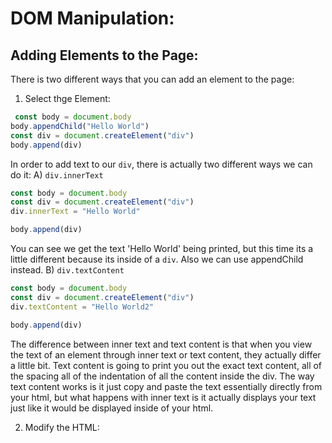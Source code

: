 # DOM Manipulation:
## Adding Elements to the Page:
There is two different ways that you can add an element to the page:

1. Select thge Element: 
```javascript
 const body = document.body
body.appendChild("Hello World")
const div = document.createElement("div")
body.append(div)
```
In order to add text to our `div`, there is actually two different ways we can do it:
A) `div.innerText` 
```javascript
const body = document.body
const div = document.createElement("div")
div.innerText = "Hello World"

body.append(div)
```
You can see we get the text 'Hello World' being printed, but this time its a little different because its inside of a `div`. Also we can use appendChild instead.
B) `div.textContent`
```javascript
const body = document.body
const div = document.createElement("div")
div.textContent = "Hello World2"

body.append(div)
```
The difference between inner text and text content is that when you view the text of an element through inner text or text content, they actually differ a little bit. Text content is going to print you out the exact text content, all of the spacing all of the indentation of all the content inside the div. The way text content works is it just copy and paste the text essentially directly from your html, but what happens with inner text is it actually displays your text just like it would be displayed inside of your html.

2. Modify the HTML: